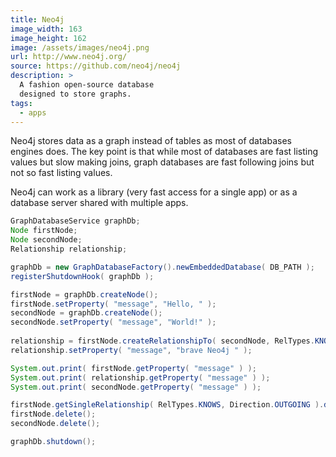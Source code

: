 ```yaml
---
title: Neo4j
image_width: 163
image_height: 162
image: /assets/images/neo4j.png
url: http://www.neo4j.org/
source: https://github.com/neo4j/neo4j
description: >
  A fashion open-source database 
  designed to store graphs.
tags:
  - apps  
---
```

Neo4j stores data as a graph
instead of tables as most of databases engines does.
The key point is that while most of 
databases are fast listing values but slow making joins,
graph databases are fast following joins but not so fast
listing values.

Neo4j can work as a library 
(very fast access for a single app)
or as a database server shared with multiple apps.


```java
GraphDatabaseService graphDb;
Node firstNode;
Node secondNode;
Relationship relationship;

graphDb = new GraphDatabaseFactory().newEmbeddedDatabase( DB_PATH );
registerShutdownHook( graphDb );

firstNode = graphDb.createNode();
firstNode.setProperty( "message", "Hello, " );
secondNode = graphDb.createNode();
secondNode.setProperty( "message", "World!" );
 
relationship = firstNode.createRelationshipTo( secondNode, RelTypes.KNOWS );
relationship.setProperty( "message", "brave Neo4j " );

System.out.print( firstNode.getProperty( "message" ) );
System.out.print( relationship.getProperty( "message" ) );
System.out.print( secondNode.getProperty( "message" ) );

firstNode.getSingleRelationship( RelTypes.KNOWS, Direction.OUTGOING ).delete();
firstNode.delete();
secondNode.delete();

graphDb.shutdown();
```

